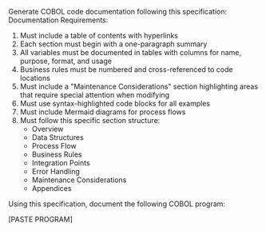 Generate COBOL code documentation following this specification:
Documentation Requirements:

1. Must include a table of contents with hyperlinks
2. Each section must begin with a one-paragraph summary
3. All variables must be documented in tables with columns for name, purpose, format, and usage
4. Business rules must be numbered and cross-referenced to code locations
5. Must include a "Maintenance Considerations" section highlighting areas that require special attention when modifying
6. Must use syntax-highlighted code blocks for all examples
7. Must include Mermaid diagrams for process flows
8. Must follow this specific section structure:
    - Overview
    - Data Structures
    - Process Flow
    - Business Rules
    - Integration Points
    - Error Handling
    - Maintenance Considerations
    - Appendices

Using this specification, document the following COBOL program:

[PASTE PROGRAM]